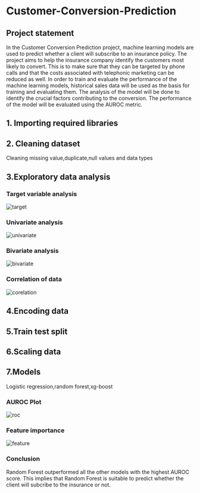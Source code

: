# Customer-Conversion-Prediction
## Project statement

In the Customer Conversion Prediction project, machine learning models are used to predict whether a client will subscribe to an insurance policy. The project aims to help the insurance company identify the customers most likely to convert. This is to make sure that they can be targeted by phone calls and that the costs associated with telephonic marketing can be reduced as well. In order to train and evaluate the performance of the machine learning models, historical sales data will be used as the basis for training and evaluating them. The analysis of the model will be done to identify the crucial factors contributing to the conversion. The performance of the model will be evaluated using the AUROC metric.
## 1. Importing required libraries
## 2. Cleaning dataset

Cleaning missing value,duplicate,null values and data types
## 3.Exploratory data analysis
### Target variable analysis
![target](https://github.com/Akhter04/Customer-Conversion-Prediction/assets/119933313/979c3993-8a81-4500-ad59-61ce8abfc2fc)

### Univariate analysis
![univariate](https://github.com/Akhter04/Customer-Conversion-Prediction/assets/119933313/11a3d5cf-058e-4479-8613-e2a847818891)

### Bivariate analysis
![bivariate](https://github.com/Akhter04/Customer-Conversion-Prediction/assets/119933313/887d98ab-ca09-4a7c-b2a1-90a70e9b9081)

### Correlation of data
![corelation](https://github.com/Akhter04/Customer-Conversion-Prediction/assets/119933313/65d52587-9b4b-46ba-b029-da59ca51cc68)

## 4.Encoding data
## 5.Train test split
## 6.Scaling data
## 7.Models
Logistic regression,random forest,xg-boost

### AUROC Plot
![roc](https://github.com/Akhter04/Customer-Conversion-Prediction/assets/119933313/a84e6aa7-e16c-434a-a4e8-b75ecab92954)

### Feature importance
![feature](https://github.com/Akhter04/Customer-Conversion-Prediction/assets/119933313/ccb28efe-a0b2-438c-bf0f-f97d3752da98)

### Conclusion
Random Forest outperformed all the other models with the highest AUROC score.
This implies that Random Forest is suitable to predict whether the client will subcribe to the insurance or not.
